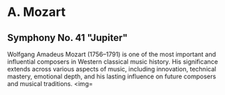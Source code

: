 # A. Mozart
## Symphony No. 41 "Jupiter"

Wolfgang Amadeus Mozart (1756–1791) is one of the most important and influential composers in Western classical music history. 
His significance extends across various aspects of music, including innovation, technical mastery, emotional depth, and his lasting influence on future composers and musical traditions. 
<img= 
